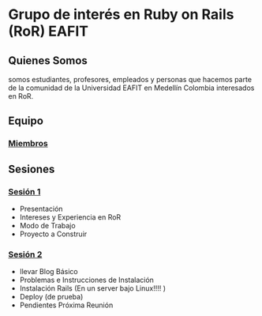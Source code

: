 # Grupo de interés en Ruby on Rails (RoR) EAFIT

## Quienes Somos

somos estudiantes, profesores, empleados y personas que hacemos parte de la
comunidad de la Universidad EAFIT en Medellín Colombia interesados en RoR.

## Equipo

### [Miembros](Team/miembros.md)


## Sesiones

### [Sesión 1](Sesiones/sesion1.md)

+ Presentación
+ Intereses y Experiencia en RoR
+ Modo de Trabajo
+ Proyecto a Construir

### [Sesión 2](Sesiones/sesion2.md)

- llevar Blog Básico
- Problemas e Instrucciones de Instalación
- Instalación Rails (En un server bajo Linux!!!! )
- Deploy (de prueba)
- Pendientes Próxima Reunión
